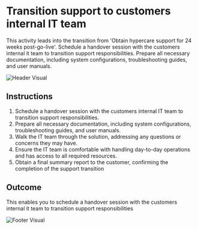 # Transition support to customers internal IT team

This activity leads into the transition from 'Obtain hypercare support for 24 weeks post-go-live'. Schedule a handover session with the customers internal it team to transition support responsibilities. Prepare all necessary documentation, including system configurations, troubleshooting guides, and user manuals.

![Header Visual](https://raw.githubusercontent.com/BriskenFinancials/use-case-template/main/cards/assets/UC10000426-V-03-top.png)

## Instructions

1. Schedule a handover session with the customers internal IT team to transition support responsibilities.
2. Prepare all necessary documentation, including system configurations, troubleshooting guides, and user manuals.
3. Walk the IT team through the solution, addressing any questions or concerns they may have.
4. Ensure the IT team is comfortable with handling day-to-day operations and has access to all required resources.
5. Obtain a final summary report to the customer, confirming the completion of the support transition

## Outcome

This enables you to schedule a handover session with the customers internal it team to transition support responsibilities

![Footer Visual](https://raw.githubusercontent.com/BriskenFinancials/use-case-template/main/cards/assets/UC10000426-V-03-bottom.png)